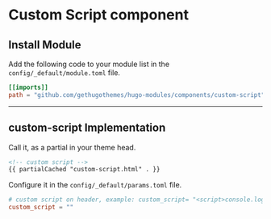 # Custom Script component

## Install Module

Add the following code to your module list in the `config/_default/module.toml` file.

```toml
[[imports]]
path = "github.com/gethugothemes/hugo-modules/components/custom-script"
```

<hr>

## custom-script Implementation

Call it, as a partial in your theme head.

```html
<!-- custom script -->
{{ partialCached "custom-script.html" . }}
```

Configure it in the `config/_default/params.toml` file.

```toml
# custom script on header, example: custom_script= "<script>console.log(\"Hello World\")</script>"
custom_script = ""
```
